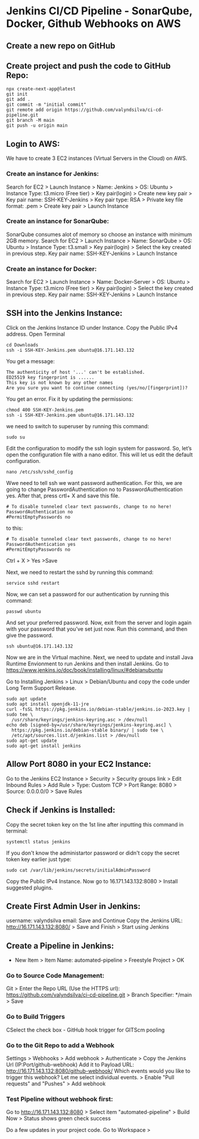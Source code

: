 # Jenkins CI/CD Pipeline - SonarQube, Docker, Github Webhooks on AWS

## Create a new repo on GitHub

## Create project and push the code to GitHub Repo:
```
npx create-next-app@latest
git init
git add .
git commit -m "initial commit"
git remote add origin https://github.com/valyndsilva/ci-cd-pipeline.git
git branch -M main
git push -u origin main
```

## Login to AWS:
We have to create 3 EC2 instances (Virtual Servers in the Cloud) on AWS.

### Create an instance for Jenkins:
Search for EC2 > Launch Instance > Name: Jenkins > OS: Ubuntu > Instance Type: t3.micro (Free tier) > Key pair(login) > Create new key pair > Key pair name: SSH-KEY-Jenkins > Key pair type: RSA > Private key file format: .pem > Create key pair > Launch Instance

### Create an instance for SonarQube:
SonarQube consumes alot of memory so choose an instance with minimum 2GB memory.
Search for EC2 > Launch Instance > Name: SonarQube > OS: Ubuntu > Instance Type: t3.small > Key pair(login) > Select the key created in previous step. Key pair name: SSH-KEY-Jenkins > Launch Instance

### Create an instance for Docker:
Search for EC2 > Launch Instance > Name: Docker-Server > OS: Ubuntu > Instance Type: t3.micro (Free tier) > Key pair(login) > Select the key created in previous step. Key pair name: SSH-KEY-Jenkins > Launch Instance

## SSH into the Jenkins Instance:
Click on the Jenkins Instance ID under Instance.
Copy the Public IPv4 address.
Open Terminal

```
cd Downloads
ssh -i SSH-KEY-Jenkins.pem ubuntu@16.171.143.132
```

You get a message:
```
The authenticity of host '...' can't be established.
ED25519 key fingerprint is ......
This key is not known by any other names
Are you sure you want to continue connecting (yes/no/[fingerprint])? 
```

You get an error. Fix it by updating the permissions:
```
chmod 400 SSH-KEY-Jenkins.pem
ssh -i SSH-KEY-Jenkins.pem ubuntu@16.171.143.132
```

we need to switch to superuser by running this command:
```
sudo su
```
Edit the configuration to modify the ssh login system for password. So, let’s open the configuration file with a nano editor. This will let us edit the default configuration.
```
nano /etc/ssh/sshd_config
```

Wwe need to tell ssh we want password authentication. For this, we are going to change PasswordAuthentication no to PasswordAuthentication yes. After that, press crtl+ X and save this file.
```
# To disable tunneled clear text passwords, change to no here!
PasswordAuthentication no
#PermitEmptyPasswords no
```

to this:
```
# To disable tunneled clear text passwords, change to no here!
PasswordAuthentication yes
#PermitEmptyPasswords no
```
Ctrl + X > Yes >Save


Next, we need to restart the sshd by running this command:
```
service sshd restart
```

Now, we can set a password for our authentication by running this command:
```
passwd ubuntu
```

And set your preferred password. Now, exit from the server and login again with your password that you’ve set just now. Run this command, and then give the password.
```
ssh ubuntu@16.171.143.132
```

Now we are in the Virtual machine. Next, we need to update and install Java Runtime Envionment to run Jenkins and then install Jenkins. Go to https://www.jenkins.io/doc/book/installing/linux/#debianubuntu  

Go to Installing Jenkins > Linux > Debian/Ubuntu and copy the code under Long Term Support Release.

```
sudo apt update
sudo apt install openjdk-11-jre
curl -fsSL https://pkg.jenkins.io/debian-stable/jenkins.io-2023.key | sudo tee \
  /usr/share/keyrings/jenkins-keyring.asc > /dev/null
echo deb [signed-by=/usr/share/keyrings/jenkins-keyring.asc] \
  https://pkg.jenkins.io/debian-stable binary/ | sudo tee \
  /etc/apt/sources.list.d/jenkins.list > /dev/null
sudo apt-get update
sudo apt-get install jenkins
```

## Allow Port 8080 in your EC2 Instance:
Go to the Jenkins EC2 Instance > Security > Security groups link > Edit Inbound Rules > Add Rule > Type: Custom TCP >  Port Range: 8080 > Source: 0.0.0.0/0 > Save Rules

## Check if Jenkins is Installed:
Copy the secret token key on the 1st line after inputting this command in terminal:
```
systemctl status jenkins
```

If you don't know the administartor password or didn't copy the secret token key earlier just type:
```
sudo cat /var/lib/jenkins/secrets/initialAdminPassword 
```

Copy the Public IPv4 Instance. Now go to 16.171.143.132:8080 > Install suggested plugins.

## Create First Admin User in Jenkins:
username: valyndsilva
email:
Save and Continue
Copy the Jenkins URL: http://16.171.143.132:8080/ > Save and Finish > Start using Jenkins

## Create a Pipeline in Jenkins:
+ New Item > Item Name: automated-pipeline > Freestyle Project > OK

### Go to Source Code Management:
 Git > Enter the Repo URL (Use the HTTPS url): https://github.com/valyndsilva/ci-cd-pipeline.git > Branch Specifier: */main > Save

 ### Go to Build Triggers
 CSelect the check box - GitHub hook trigger for GITScm pooling

 ### Go to the Git Repo to add a Webhook
  Settings > Webhooks > Add webhook > Authenticate > Copy the Jenkins Url (IP:Port/github-webhook)
  Add it to Payload URL: http://16.171.143.132:8080/github-webhook/
  Which events would you like to trigger this webhook? Let me select individual events. > Enable "Pull requests" and "Pushes" > Add webhook

  ### Test Pipeline without webhook first:
  Go to http://16.171.143.132:8080 > Select item "automated-pipeline" > Build Now > Status shows green check success

Do a few updates in your project code.
  Go to Workspace >